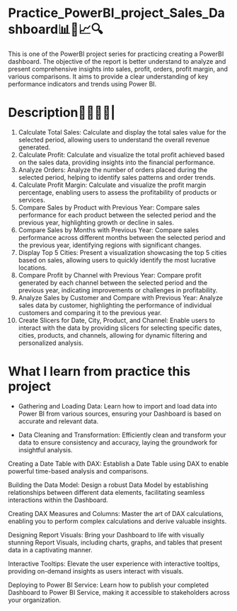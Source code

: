 # Practice_PowerBI_project_Sales_Dashboard📊🎨📈🔍️
This is one of the PowerBI project series for practicing creating a PowerBI dashboard. The objective of the report is better understand to analyze and present comprehensive insights into sales, profit, orders, profit margin, and various comparisons. It aims to provide a clear understanding of key performance indicators and trends using Power BI. 

# Description🚩🌱🧑‍💻|
1. Calculate Total Sales: Calculate and display the total sales value for the selected period, allowing users to understand the overall revenue generated.
2. Calculate Profit: Calculate and visualize the total profit achieved based on the sales data, providing insights into the financial performance.
3. Analyze Orders: Analyze the number of orders placed during the selected period, helping to identify sales patterns and order trends.
4. Calculate Profit Margin: Calculate and visualize the profit margin percentage, enabling users to assess the profitability of products or services.
5. Compare Sales by Product with Previous Year: Compare sales performance for each product between the selected period and the previous year, highlighting growth or decline in sales.
6. Compare Sales by Months with Previous Year: Compare sales performance across different months between the selected period and the previous year, identifying regions with significant changes.
7. Display Top 5 Cities: Present a visualization showcasing the top 5 cities based on sales, allowing users to quickly identify the most lucrative locations.
8. Compare Profit by Channel with Previous Year: Compare profit generated by each channel between the selected period and the previous year, indicating improvements or challenges in profitability.
9. Analyze Sales by Customer and Compare with Previous Year: Analyze sales data by customer, highlighting the performance of individual customers and comparing it to the previous year.
10. Create Slicers for Date, City, Product, and Channel: Enable users to interact with the data by providing slicers for selecting specific dates, cities, products, and channels, allowing for dynamic filtering and personalized analysis.

# What I learn from practice this project
- Gathering and Loading Data: Learn how to import and load data into Power BI from various sources, ensuring your Dashboard is based on accurate and relevant data.

- Data Cleaning and Transformation: Efficiently clean and transform your data to ensure consistency and accuracy, laying the groundwork for insightful analysis.

Creating a Date Table with DAX: Establish a Date Table using DAX to enable powerful time-based analysis and comparisons.

Building the Data Model: Design a robust Data Model by establishing relationships between different data elements, facilitating seamless interactions within the Dashboard.

Creating DAX Measures and Columns: Master the art of DAX calculations, enabling you to perform complex calculations and derive valuable insights.

Designing Report Visuals: Bring your Dashboard to life with visually stunning Report Visuals, including charts, graphs, and tables that present data in a captivating manner.

Interactive Tooltips: Elevate the user experience with interactive tooltips, providing on-demand insights as users interact with visuals.

Deploying to Power BI Service: Learn how to publish your completed Dashboard to Power BI Service, making it accessible to stakeholders across your organization.

